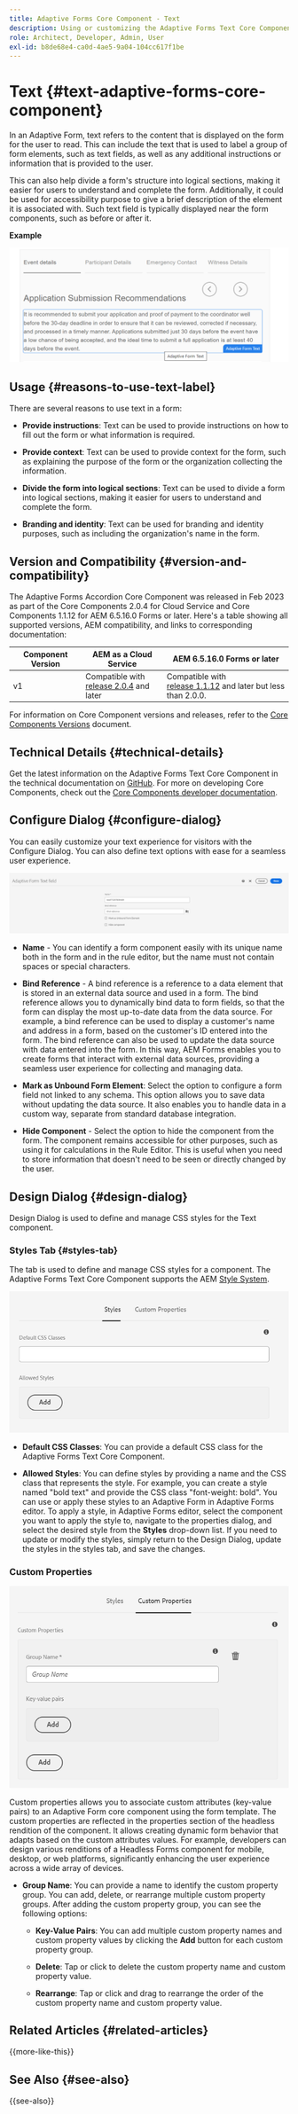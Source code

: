 ```yaml
---
title: Adaptive Forms Core Component - Text
description: Using or customizing the Adaptive Forms Text Core Component.
role: Architect, Developer, Admin, User
exl-id: b8de68e4-ca0d-4ae5-9a04-104cc617f1be
---
```

# Text {#text-adaptive-forms-core-component}

In an Adaptive Form, text refers to the content that is displayed on the form for the user to read. This can include the text that is used to label a group of form elements, such as text fields, as well as any additional instructions or information that is provided to the user.

This can also help divide a form's structure into logical sections, making it easier for users to understand and complete the form. Additionally, it could be used for accessibility purpose to give a brief description of the element it is associated with. Such text field is typically displayed near the form components, such as before or after it.

**Example**

![example](/help/adaptive-forms/assets/text.png)

## Usage {#reasons-to-use-text-label}

There are several reasons to use text in a form:

-   **Provide instructions**: Text can be used to provide instructions on how to fill out the form or what information is required.

-   **Provide context**: Text can be used to provide context for the form, such as explaining the purpose of the form or the organization collecting the information.

-   **Divide the form into logical sections**: Text can be used to divide a form into logical sections, making it easier for users to understand and complete the form.

-   **Branding and identity**: Text can be used for branding and identity purposes, such as including the organization's name in the form.

## Version and Compatibility {#version-and-compatibility}

The Adaptive Forms Accordion Core Component was released in Feb 2023 as part of the Core Components 2.0.4 for Cloud Service and Core Components 1.1.12 for AEM 6.5.16.0 Forms or later. Here's a table showing all supported versions, AEM compatibility, and links to corresponding documentation:

|Component Version|AEM as a Cloud Service|AEM 6.5.16.0 Forms or later|
|---|---|---|
|v1|Compatible with<br>[release 2.0.4](/help/adaptive-forms/version.md) and later| Compatible with<br>[release 1.1.12](/help/adaptive-forms/version.md) and later but less than 2.0.0.|

For information on Core Component versions and releases, refer to the [Core Components Versions](/help/adaptive-forms/version.md) document.

<!-- ## Sample Component Output {#sample-component-output}

To experience the Accordion Component as well as see examples of its configuration options as well as HTML and JSON output, visit the [Component Library](https://adobe.com/go/aem_cmp_library_accordion). -->

## Technical Details {#technical-details}

Get the latest information on the Adaptive Forms Text Core Component in the technical documentation on [GitHub](https://github.com/adobe/aem-core-forms-components/tree/master/ui.af.apps/src/main/content/jcr_root/apps/core/fd/components/form/text/v1/text). For more on developing Core Components, check out the [Core Components developer documentation](/help/developing/overview.md).

## Configure Dialog {#configure-dialog}

You can easily customize your text experience for visitors with the Configure Dialog. You can also define text options with ease for a seamless user experience.

![Basic tab](/help/adaptive-forms/assets/text_properties.png)

-   **Name** - You can identify a form component easily with its unique name both in the form and in the rule editor, but the name must not contain spaces or special characters.
     
-   **Bind Reference** - A bind reference is a reference to a data element that is stored in an external data source and used in a form. The bind reference allows you to dynamically bind data to form fields, so that the form can display the most up-to-date data from the data source. For example, a bind reference can be used to display a customer's name and address in a form, based on the customer's ID entered into the form. The bind reference can also be used to update the data source with data entered into the form. In this way, AEM Forms enables you to create forms that interact with external data sources, providing a seamless user experience for collecting and managing data.
- **Mark as Unbound Form Element**: Select the option to configure a form field not linked to any schema. This option allows you to save data without updating the data source. It also enables you to handle data in a custom way, separate from standard database integration.
-   **Hide Component** - Select the option to hide the component from the form. The component remains accessible for other purposes, such as using it for calculations in the Rule Editor. This is useful when you need to store information that doesn't need to be seen or directly changed by the user. 
<!--    **Read-only** - Select the option to make the component non-editable. The user can see the value of the field but cannot modify it. The component remains accessible for other purposes, such as using it for calculations in the Rule Editor.-->


## Design Dialog {#design-dialog}

Design Dialog is used to define and manage CSS styles for the Text component.

### Styles Tab {#styles-tab}

The tab is used to define and manage CSS styles for a component. The Adaptive Forms Text Core Component supports the AEM [Style System](/help/get-started/authoring.md#component-styling).

![Design Dialog](/help/adaptive-forms/assets/checkbox-style.png)

- **Default CSS Classes**: You can provide a default CSS class for the Adaptive Forms Text Core Component. 

- **Allowed Styles**: You can define styles by providing a name and the CSS class that represents the style. For example, you can create a style named "bold text" and provide the CSS class "font-weight: bold". You can use or apply these styles to an Adaptive Form in Adaptive Forms editor. To apply a style, in Adaptive Forms editor, select the component you want to apply the style to, navigate to the properties dialog, and select the desired style from the **Styles** drop-down list. If you need to update or modify the styles, simply return to the Design Dialog, update the styles in the styles tab, and save the changes.

### Custom Properties 

![Custom Properties Dialog](/help/adaptive-forms/assets/checkbox-customproperties.png)

Custom properties allows you to associate custom attributes (key-value pairs) to an Adaptive Form core component using the form template. The custom properties are reflected in the properties section of the headless rendition of the component. It allows creating dynamic form behavior that adapts based on the custom attributes values. For example, developers can design various renditions of a Headless Forms component for mobile, desktop, or web platforms, significantly enhancing the user experience across a wide array of devices.

- **Group Name**: You can provide a name to identify the custom property group. You can add, delete, or rearrange multiple custom property groups. After adding the custom property group, you can see the following options:

    - **Key-Value Pairs**: You can add multiple custom property names and custom property values by clicking the **Add** button for each custom property group.

    - **Delete**: Tap or click to delete the custom property name and custom property value.

    - **Rearrange**: Tap or click and drag to rearrange the order of the custom property name and custom property value.

## Related Articles {#related-articles}

{{more-like-this}}

## See Also {#see-also}

{{see-also}}
